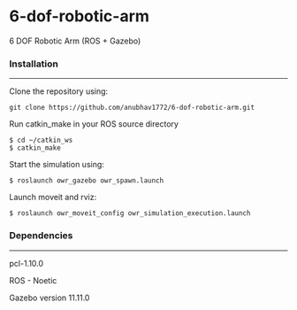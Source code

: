 # 6-dof-robotic-arm
6 DOF Robotic Arm (ROS + Gazebo)


### Installation
---

Clone the repository using:

    git clone https://github.com/anubhav1772/6-dof-robotic-arm.git

Run catkin_make in your ROS source directory

    $ cd ~/catkin_ws
    $ catkin_make

Start the simulation using:

    $ roslaunch owr_gazebo owr_spawn.launch

Launch moveit and rviz:

    $ roslaunch owr_moveit_config owr_simulation_execution.launch

### Dependencies
---

pcl-1.10.0

ROS - Noetic

Gazebo version 11.11.0
